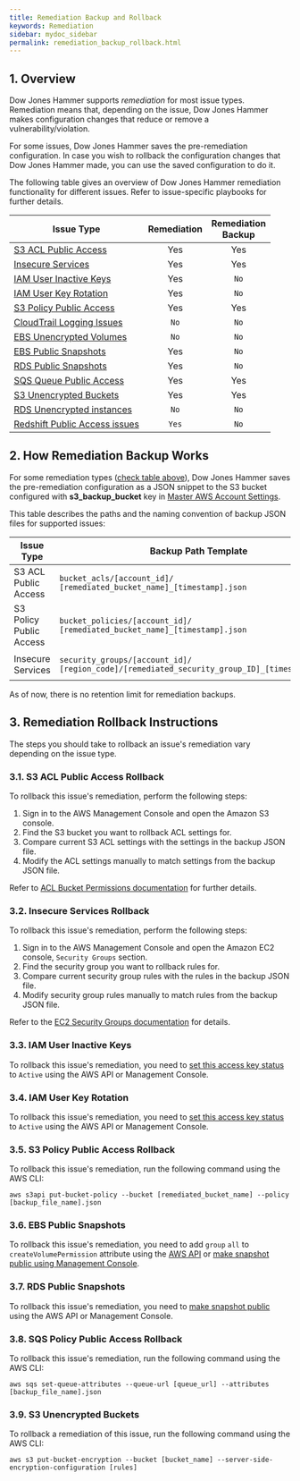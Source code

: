 ```yaml
---
title: Remediation Backup and Rollback
keywords: Remediation
sidebar: mydoc_sidebar
permalink: remediation_backup_rollback.html
---
```


## 1. Overview

Dow Jones Hammer supports *remediation* for most issue types. Remediation means that, depending on the issue, Dow Jones Hammer makes configuration changes that reduce or remove a vulnerability/violation.

For some issues, Dow Jones Hammer saves the pre-remediation configuration. In case you wish to rollback the configuration changes that Dow Jones Hammer made, you can use the saved configuration to do it.

The following table gives an overview of Dow Jones Hammer remediation functionality for different issues. Refer to issue-specific playbooks for further details.

|<center>Issue Type</center>                                                           |Remediation|Remediation<br>Backup|
|--------------------------------------------------------------------------------------|:---------:|:-------------------:|
|[S3 ACL Public Access](playbook1_s3_public_buckets_acl.html#3-issue-remediation)      | Yes       | Yes                 |
|[Insecure Services](playbook2_insecure_services.html#3-issue-remediation)             | Yes       | Yes                 |
|[IAM User Inactive Keys](playbook3_inactive_user_keys.html#3-issue-remediation)       | Yes       | `No`                |
|[IAM User Key Rotation](playbook4_keysrotation.html#3-issue-remediation)              | Yes       | `No`                |
|[S3 Policy Public Access](playbook5_s3_public_buckets_policy.html#3-issue-remediation)| Yes       | Yes                 |
|[CloudTrail Logging Issues](playbook6_cloudtrail.html#3-issue-remediation)            | `No`      | `No`                |
|[EBS Unencrypted Volumes](playbook7_ebs_unencrypted_volumes.html#3-issue-remediation) | `No`      | `No`                |
|[EBS Public Snapshots](playbook8_ebs_snapshots_public.html#3-issue-remediation)       | Yes       | `No`                |
|[RDS Public Snapshots](playbook9_rds_snapshots_public.html#3-issue-remediation)       | Yes       | `No`                |
|[SQS Queue Public Access](playbook10_sqs_public_policy.html#3-issue-remediation)      | Yes       | Yes                 |
|[S3 Unencrypted Buckets](playbook11_s3_unencryption.html#3-issue-remediation)         | Yes       | Yes                 |
|[RDS Unencrypted instances](playbook12_rds_unencryption.html#3-issue-remediation)     | `No`      | `No`                |
|[Redshift Public Access issues](playbook16_redshift_public_clusters.html#3-issue-remediation)     | `Yes`      | `No`                |

## 2. How Remediation Backup Works

For some remediation types ([check table above](#1-overview)), Dow Jones Hammer saves the pre-remediation configuration as a JSON snippet to the S3 bucket configured with **s3_backup_bucket** key in [Master AWS Account Settings](editconfig.html#11-master-aws-account-settings).

This table describes the paths and the naming convention of backup JSON files for supported issues:

|Issue Type             |<center>Backup Path Template</center>                                                       |<center>Backup Path Sample</center>                                                |
|-----------------------|--------------------------------------------------------------------------------------------|-----------------------------------------------------------------------------------|
|S3 ACL Public Access   |`bucket_acls/[account_id]/`<br>`[remediated_bucket_name]_[timestamp].json`                        |`bucket_acls/123456789012/hammer-test1_2018-03-26T15:58:46+00:00.json`             |
|S3 Policy Public Access|`bucket_policies/[account_id]/`<br>`[remediated_bucket_name]_[timestamp].json`                    |`bucket_policies/123456789012/hammer-test2_2018-03-27T10:24:45+00:00.json`         |
|Insecure Services      |`security_groups/[account_id]/`<br>`[region_code]/[remediated_security_group_ID]_[timestamp].json`|`security_groups/123456789012/eu-west-1/sg-123a456f_2018-04-12T14:46:14+00:00.json`|

As of now, there is no retention limit for remediation backups.

## 3. Remediation Rollback Instructions

The steps you should take to rollback an issue's remediation vary depending on the issue type.

### 3.1. S3 ACL Public Access Rollback

To rollback this issue's remediation, perform the following steps:

1. Sign in to the AWS Management Console and open the Amazon S3 console.
2. Find the S3 bucket you want to rollback ACL settings for.
3. Compare current S3 ACL settings with the settings in the backup JSON file.
4. Modify the ACL settings manually to match settings from the backup JSON file.

Refer to [ACL Bucket Permissions documentation](https://docs.aws.amazon.com/AmazonS3/latest/user-guide/set-bucket-permissions.html) for further details.

### 3.2. Insecure Services Rollback

To rollback this issue's remediation, perform the following steps:

1. Sign in to the AWS Management Console and open the Amazon EC2 console, `Security Groups` section.
2. Find the security group you want to rollback rules for.
3. Compare current security group rules with the rules in the backup JSON file.
4. Modify security group rules manually to match rules from the backup JSON file.

Refer to the [EC2 Security Groups documentation](https://docs.aws.amazon.com/AWSEC2/latest/UserGuide/using-network-security.html#adding-security-group-rule) for details.

### 3.3. IAM User Inactive Keys

To rollback this issue's remediation, you need to [set this access key status](https://docs.aws.amazon.com/IAM/latest/UserGuide/id_credentials_access-keys.html) to ```Active``` using the AWS API or Management Console.

### 3.4. IAM User Key Rotation

To rollback this issue's remediation, you need to [set this access key status](https://docs.aws.amazon.com/IAM/latest/UserGuide/id_credentials_access-keys.html) to ```Active``` using the AWS API or Management Console.

### 3.5. S3 Policy Public Access Rollback

To rollback this issue's remediation, run the following command using the AWS CLI:
```
aws s3api put-bucket-policy --bucket [remediated_bucket_name] --policy [backup_file_name].json
```

### 3.6. EBS Public Snapshots

To rollback this issue's remediation, you need to add `group` `all` to `createVolumePermission` attribute using the [AWS API](https://docs.aws.amazon.com/cli/latest/reference/ec2/modify-snapshot-attribute.html) or [make snapshot public using Management Console](https://docs.aws.amazon.com/AWSEC2/latest/UserGuide/ebs-modifying-snapshot-permissions.html).

### 3.7. RDS Public Snapshots

To rollback this issue's remediation, you need to [make snapshot public](https://docs.aws.amazon.com/AmazonRDS/latest/UserGuide/USER_ShareSnapshot.html) using the AWS API or Management Console.

### 3.8. SQS Policy Public Access Rollback

To rollback this issue's remediation, run the following command using the AWS CLI:
```
aws sqs set-queue-attributes --queue-url [queue_url] --attributes [backup_file_name].json
```

### 3.9. S3 Unencrypted Buckets

To rollback a remediation of this issue, run the following command using the AWS CLI:
```
aws s3 put-bucket-encryption --bucket [bucket_name] --server-side-encryption-configuration [rules]
```